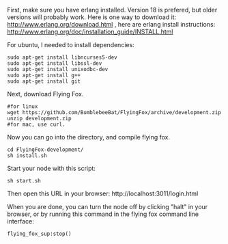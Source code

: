 First, make sure you have erlang installed. Version 18 is prefered, but older versions will probably work. Here is one way to download it: http://www.erlang.org/download.html , here are erlang install instructions: http://www.erlang.org/doc/installation_guide/INSTALL.html

For ubuntu, I needed to install dependencies:

```
sudo apt-get install libncurses5-dev
sudo apt-get install libssl-dev
sudo apt-get install unixodbc-dev
sudo apt-get install g++
sudo apt-get install git
```
Next, download Flying Fox.

```
#for linux
wget https://github.com/BumblebeeBat/FlyingFox/archive/development.zip
unzip development.zip
#for mac, use curl.
```
Now you can go into the directory, and compile flying fox.

```
cd FlyingFox-development/
sh install.sh
```
Start your node with this script:

```
sh start.sh
```
Then open this URL in your browser: http://localhost:3011/login.html

When you are done, you can turn the node off by clicking "halt" in your browser, or by running this command in the flying fox command line interface:

```
flying_fox_sup:stop()
```